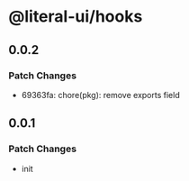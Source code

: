 # @literal-ui/hooks

## 0.0.2

### Patch Changes

- 69363fa: chore(pkg): remove exports field

## 0.0.1

### Patch Changes

- init

